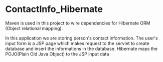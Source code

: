 # ContactInfo_Hibernate

Maven is used in this project to wire dependencies for Hibernate ORM (Object relational mapping). 

In this application we are storing person's contact information. The user's input form is a JSP page which makes request to the servlet to create database  and insert the informations in the database. Hibernate maps the POJO(Plain Old Java Object) to the JSP input data
